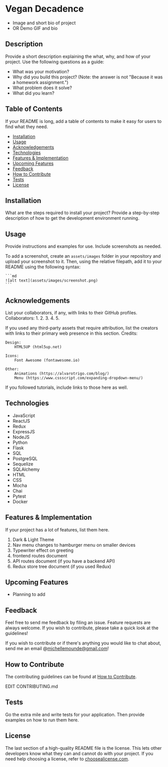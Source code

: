 # Vegan Decadence
- Image and short bio of project
- OR Demo GIF and bio

## Description

Provide a short description explaining the what, why, and how of your project. Use the following questions as a guide:

- What was your motivation?
- Why did you build this project? (Note: the answer is not "Because it was a homework assignment.")
- What problem does it solve?
- What did you learn?

## Table of Contents

If your README is long, add a table of contents to make it easy for users to find what they need.

- [Installation](#installation)
- [Usage](#usage)
- [Acknowledgements](#acknowledgements)
- [Technologies](#technologies)
- [Features & Implementation](#features--implementation)
- [Upcoming Features](#upcoming-features)
- [Feedback](#feedback)
- [How to Contribute](#how-to-contribute)
- [Tests](#tests)
- [License](#license)


## Installation

What are the steps required to install your project? Provide a step-by-step description of how to get the development environment running.

## Usage

Provide instructions and examples for use. Include screenshots as needed.

To add a screenshot, create an `assets/images` folder in your repository and upload your screenshot to it. Then, using the relative filepath, add it to your README using the following syntax:

    ```md
    ![alt text](assets/images/screenshot.png)
    ```

## Acknowledgements

List your collaborators, if any, with links to their GitHub profiles.
Collaborators:
1.
2.
3.
4.
5.

If you used any third-party assets that require attribution, list the creators with links to their primary web presence in this section.
Credits:

	Design:
		HTML5UP (html5up.net)

	Icons:
		Font Awesome (fontawesome.io)

	Other:
		Animations (https://alvarotrigo.com/blog/)
		Menu (https://www.cssscript.com/expanding-dropdown-menu/)

If you followed tutorials, include links to those here as well.

## Technologies
- JavaScript
- ReactJS
- Redux
- ExpressJS
- NodeJS
- Python
- Flask
- SQL
- PostgreSQL
- Sequelize
- SQLAlchemy
- HTML
- CSS
- Mocha
- Chai
- Pytest
- Docker

## Features & Implementation

If your project has a lot of features, list them here.
1. Dark & Light Theme
2. Nav menu changes to hamburger menu on smaller devices
3. Typewriter effect on greeting
4. frontend routes document
5. API routes document (if you have a backend API)
6. Redux store tree document (if you used Redux)

## Upcoming Features
- Planning to add

## Feedback
Feel free to send me feedback by filing an issue. Feature requests are always welcome. If you wish to contribute, please take a quick look at the guidelines!

If you wish to contribute or if there's anything you would like to chat about, send me an email @[michellemounde@gmail.com](mailto:michellemounde@gmail.com)!

## How to Contribute

The contributing guidelines can be found at [How to Contribute](docs/CONTRIBUTING.md).

EDIT CONTRIBUTING.md

## Tests

Go the extra mile and write tests for your application. Then provide examples on how to run them here.

## License

The last section of a high-quality README file is the license. This lets other developers know what they can and cannot do with your project. If you need help choosing a license, refer to [choosealicense.com](https://choosealicense.com/).
